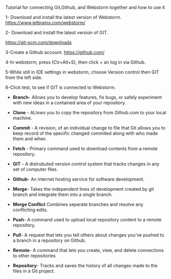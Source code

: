 Tutorial for connecting Git,Github, and Webstorm together and how to use it

1- Download and install the latest version of Webstorm.
https://www.jetbrains.com/webstorm/

2- Download and install the latest version of GIT.
 
https://git-scm.com/downloads

3-Create a Github account.
https://github.com/

4-In webstorm, press (Ctr+Alt+S), then click + an log in via Github.



5-While still in IDE settings in webstorm, choose Version control then GIT from the left side.

6-Click test, to see if  GIT is connected to Webstorm.

* **Branch**- Allows you to develop features, fix bugs, or safely experiment with new ideas in a contained area of your repository.

* **Clone** - ALlows you to copy the repository from Github.com to your local machine.
* **Commit** - A revision, of an individual change to file that Git allows you to keep record of the specific changed commited along with who made them and when.

* **Fetch** - Primary command used to download contents from a remote repository.
* **GIT** - A distrubuted version control system that tracks changes in any set of computer files.
* **Github**- An internet hosting service for software development.
* **Merge**- Takes the independent lines of development created by git branch and integrate them into a single branch.
* **Merge Conflict** Combines seperate branches and resolve any conflicting edits.
* **Push**- A command used to upload local repository content to a remote repository.
* **Pull**- A request that lets you tell others about changes you've pushed to a branch in a repository on Github. 
* **Remote**- A command that lets you create, view, and delete connections to other repositories
* **Repository**- Tracks and saves the history of all changes made to the files in a Git project.


